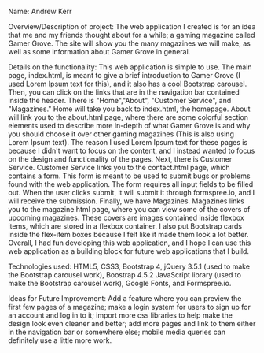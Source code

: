Name: Andrew Kerr

Overview/Description of project: The web application I created is for an idea that me and
my friends thought about for a while; a gaming magazine called Gamer Grove. 
The site will show you the many magazines we will make, as well as some information about Gamer Grove in general.

Details on the functionality: This web application is simple to use. The main page, 
index.html, is meant to give a brief introduction to Gamer Grove (I used Lorem Ipsum
text for this), and it also has a cool Bootstrap carousel. Then, you can click on the links that are in the navigation bar contained inside the header. There is "Home","About", "Customer Service", and "Magazines." Home will take you back to index.html, the homepage. About will link you to the about.html page, where there are some colorful section elements used to describe more in-depth of what Gamer Grove is and why you should choose it over other gaming magazines (This is also using Lorem Ipsum text). The reason I used Lorem Ipsum text for these pages is because I didn't want to focus on the content, and I instead wanted to focus on the design and functionality of the pages. Next, there is Customer Service. Customer Service links you to the contact.html page, which contains a form. This form is meant to be used to submit bugs or problems found with the web application. The form requires all input fields to be filled out. When the user clicks submit, it will submit it through formspree.io, and I will receive the submission. Finally, we have Magazines. Magazines links you to the magazine.html page, where you can view some of the covers of upcoming magazines. These covers are images contained inside flexbox items, which are stored in a flexbox container. I also put Bootstrap cards inside the flex-item boxes because I felt like it made them look a lot better. Overall, I had fun developing this web application, and I hope I can use this web application as a building block for future web applications that I build.

Technologies used: HTML5, CSS3, Bootstrap 4, jQuery 3.5.1 (used to make the Bootstrap carousel work), Boostrap 4.5.2 JavaScript library (used to make the Bootstrap carousel work), Google Fonts, and Formspree.io.

Ideas for Future Improvement: Add a feature where you can preview the first few pages of a magazine; make a login system for users to sign up for an account and log in to it; import more css libraries to help make the design look even cleaner and better; add more pages and link to them either in the navigation bar or somewhere else; mobile media queries can definitely use a little more work.